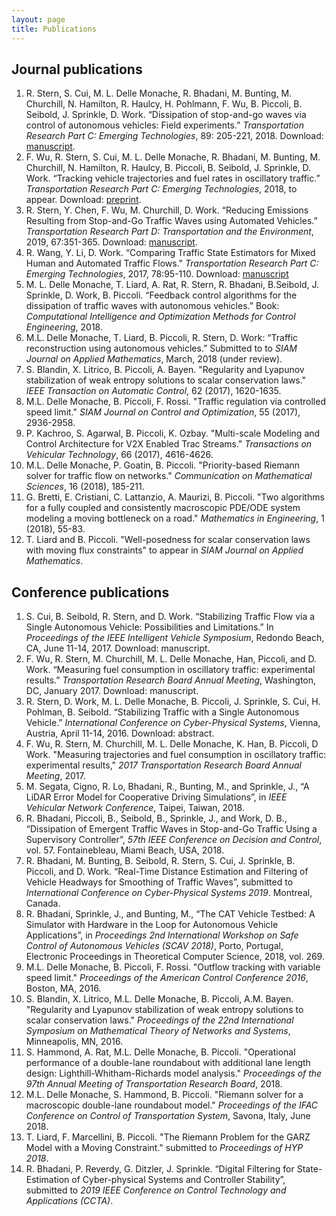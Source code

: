 ```yaml
---
layout: page
title: Publications
---
```


<h2>Journal publications</h2>

<ol>
	<li>R. Stern, S. Cui, M. L. Delle Monache, R. Bhadani, M. Bunting, M. Churchill, N. Hamilton, R. Haulcy, H. Pohlmann, F. Wu, B. Piccoli, B. Seibold, J. Sprinkle, D. Work. “Dissipation of stop-and-go waves via control of autonomous vehicles: Field experiments.” <em>Transportation Research Part C: Emerging Technologies</em>, 89: 205-221, 2018. Download: <a href="https://www.sciencedirect.com/science/article/pii/S0968090X18301517">manuscript</a>.</li>
	<li>F. Wu, R. Stern, S. Cui, M. L. Delle Monache, R. Bhadani, M. Bunting, M. Churchill, N. Hamilton, R. Haulcy, B. Piccoli, B. Seibold, J. Sprinkle, D. Work. “Tracking vehicle trajectories and fuel rates in oscillatory traffic.” <em>Transportation Research Part C: Emerging Technologies</em>, 2018, to appear. Download: <a href="https://www.dropbox.com/s/mx3qioeg7yxgz6z/Wuetal2017.pdf?dl=0">preprint</a>.</li>
	<li>R. Stern, Y. Chen, F. Wu, M. Churchill, D. Work. “Reducing Emissions Resulting from Stop-and-Go Traffic Waves using Automated Vehicles.” <em>Transportation Research Part D: Transportation and the Environment</em>, 2019, 67:351-365. Download: <a href="https://doi.org/10.1016/j.trd.2018.12.008">manuscript</a>.</li>
	<li>R. Wang, Y. Li, D. Work. “Comparing Traffic State Estimators for Mixed Human and Automated Traffic Flows." <em>Transportation Research Part C: Emerging Technologies</em>, 2017, 78:95-110. Download: <a href="https://www.sciencedirect.com/science/article/pii/S0968090X17300517">manuscript</a></li>
	<li>M. L. Delle Monache, T. Liard, A. Rat, R. Stern, R. Bhadani, B.Seibold, J. Sprinkle, D. Work, B. Piccoli. “Feedback control algorithms for the dissipation of traffic waves with autonomous vehicles.” Book: <em>Computational Intelligence and Optimization Methods for Control Engineering</em>, 2018.</li>
	<li>M.L. Delle Monache, T. Liard, B. Piccoli, R. Stern, D. Work: “Traffic reconstruction using autonomous vehicles.” Submitted to to <em>SIAM Journal on Applied Mathematics</em>, March, 2018 (under review).</li>
	<li>S. Blandin, X. Litrico, B. Piccoli, A. Bayen. "Regularity and Lyapunov stabilization of weak entropy solutions to scalar conservation laws." <em>IEEE Transaction on Automatic Control</em>, 62 (2017), 1620-1635.</li>
	<li>M.L. Delle Monache, B. Piccoli, F. Rossi. "Traffic regulation via controlled speed limit." <em>SIAM Journal on Control and Optimization</em>, 55 (2017), 2936-2958.</li>
	<li>P. Kachroo, S. Agarwal, B. Piccoli, K. Ozbay. "Multi-scale Modeling and Control Architecture for V2X Enabled Trac Streams." <em>Transactions on Vehicular Technology</em>, 66 (2017), 4616-4626.</li>
	<li>M.L. Delle Monache, P. Goatin, B. Piccoli. "Priority-based Riemann solver for traffic flow on networks." <em>Communication on Mathematical Sciences</em>, 16 (2018), 185-211.</li>
	<li>G. Bretti, E. Cristiani, C. Lattanzio, A. Maurizi, B. Piccoli. "Two algorithms for a fully coupled and consistently macroscopic PDE/ODE system modeling a moving bottleneck on a road." <em>Mathematics in Engineering</em>, 1 (2018), 55-83.</li>
	<li>T. Liard and B. Piccoli. "Well-posedness for scalar conservation laws with moving flux constraints" to appear in <em>SIAM Journal on Applied Mathematics</em>.</li>
</ol>


<h2>Conference publications</h2>

<ol>
	<li>S. Cui, B. Seibold, R. Stern, and D. Work. “Stabilizing Traffic Flow via a Single Autonomous Vehicle: Possibilities and Limitations.” In <em>Proceedings of the IEEE Intelligent Vehicle Symposium</em>, Redondo Beach, CA, June 11-14, 2017. Download: manuscript.</li>
	<li>F. Wu, R. Stern, M. Churchill, M. L. Delle Monache, Han, Piccoli, and D. Work. “Measuring fuel consumption in oscillatory traffic: experimental results.” <em>Transportation Research Board Annual Meeting</em>, Washington, DC, January 2017. Download: manuscript.</li>
	<li>R. Stern, D. Work, M. L. Delle Monache, B. Piccoli, J. Sprinkle, S. Cui, H. Pohlman, B. Seibold. “Stabilizing Traffic with a Single Autonomous Vehicle.” <em>International Conference on Cyber-Physical Systems</em>, Vienna, Austria, April 11-14, 2016. Download: abstract.</li>
	<li>F. Wu, R. Stern, M. Churchill, M. L. Delle Monache, K. Han, B. Piccoli, D Work. "Measuring trajectories and fuel consumption in oscillatory traffic: experimental results," <em>2017 Transportation Research Board Annual Meeting</em>, 2017.</li>
	<li>M. Segata, Cigno, R. Lo, Bhadani, R., Bunting, M., and Sprinkle, J., “A LiDAR Error Model for Cooperative Driving Simulations”, in <em>IEEE Vehicular Network Conference</em>, Taipei, Taiwan, 2018.</li>
	<li>R. Bhadani, Piccoli, B., Seibold, B., Sprinkle, J., and Work, D. B., “Dissipation of Emergent Traffic Waves in Stop-and-Go Traffic Using a Supervisory Controller”, <em>57th IEEE Conference on Decision and Control</em>, vol. 57. Fontainebleau, Miami Beach, USA, 2018.</li>
	<li>R. Bhadani, M. Bunting, B. Seibold, R. Stern, S. Cui, J. Sprinkle, B. Piccoli, and D. Work. “Real-Time Distance Estimation and Filtering of Vehicle Headways for Smoothing of Traffic Waves”, submitted to <em>International Conference on Cyber-Physical Systems 2019</em>. Montreal, Canada.</li>
	<li>R. Bhadani, Sprinkle, J., and Bunting, M., “The CAT Vehicle Testbed: A Simulator with Hardware in the Loop for Autonomous Vehicle Applications”, in <em>Proceedings 2nd International Workshop on Safe Control of Autonomous Vehicles (SCAV 2018)</em>, Porto, Portugal, Electronic Proceedings in Theoretical Computer Science, 2018, vol. 269.</li>
	<li>M.L. Delle Monache, B. Piccoli, F. Rossi. "Outflow tracking with variable speed limit." <em>Proceedings of the American Control Conference 2016</em>, Boston, MA, 2016.</li>
	<li>S. Blandin, X. Litrico, M.L. Delle Monache, B. Piccoli, A.M. Bayen. "Regularity and Lyapunov stabilization of weak entropy solutions to scalar conservation laws." <em>Proceedings of the 22nd International Symposium on Mathematical Theory of Networks and Systems</em>, Minneapolis, MN, 2016.</li>
	<li>S. Hammond, A. Rat, M.L. Delle Monache, B. Piccoli. "Operational performance of a double-lane roundabout with additional lane length design: Lighthill-Whitham-Richards model analysis." <em>Proceedings of the 97th Annual Meeting of Transportation Research Board</em>, 2018.</li>
	<li>M.L. Delle Monache, S. Hammond, B. Piccoli. "Riemann solver for a macroscopic double-lane roundabout model." <em>Proceedings of the IFAC Conference on Control of Transportation System</em>, Savona, Italy, June 2018.</li>
	<li>T. Liard, F. Marcellini, B. Piccoli. "The Riemann Problem for the GARZ Model with a Moving Constraint." submitted to <em>Proceedings of HYP 2018</em>.</li>
	<li>R. Bhadani, P. Reverdy, G. Ditzler, J. Sprinkle. “Digital Filtering for State-Estimation of Cyber-physical Systems and Controller Stability”, submitted to <em>2019 IEEE Conference on Control Technology and Applications (CCTA)</em>.</li>
</ol>